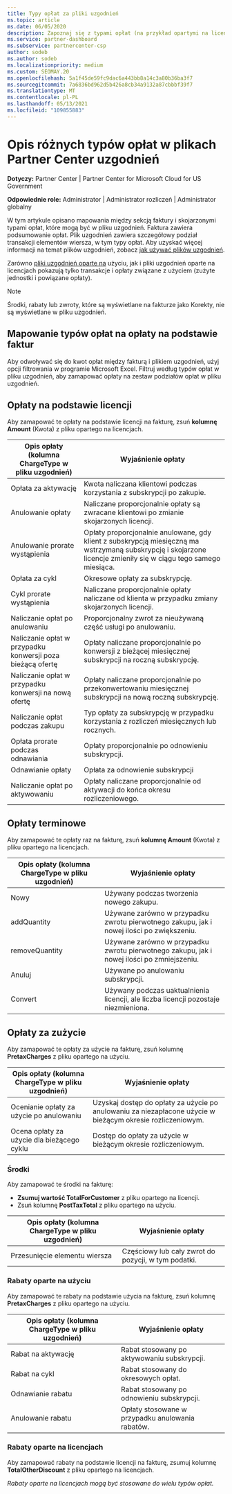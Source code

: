 ```yaml
---
title: Typy opłat za pliki uzgodnień
ms.topic: article
ms.date: 06/05/2020
description: Zapoznaj się z typami opłat (na przykład opartymi na licencjach, opartymi na użyciu i jednym czasem), kredytami i rabatami w Partner Center uzgadniania.
ms.service: partner-dashboard
ms.subservice: partnercenter-csp
author: sodeb
ms.author: sodeb
ms.localizationpriority: medium
ms.custom: SEOMAY.20
ms.openlocfilehash: 5a1f45de59fc9dac6a443bb8a14c3a80b36ba3f7
ms.sourcegitcommit: 7a6836bd962d5b426a8cb34a9132a87cbbbf39f7
ms.translationtype: MT
ms.contentlocale: pl-PL
ms.lasthandoff: 05/13/2021
ms.locfileid: "109855883"
---
```

# <a name="understand-the-different-charge-types-in-partner-center-reconciliation-files"></a>Opis różnych typów opłat w plikach Partner Center uzgodnień

**Dotyczy:** Partner Center | Partner Center for Microsoft Cloud for US Government

**Odpowiednie role:** Administrator | Administrator rozliczeń | Administrator globalny

W tym artykule opisano mapowania między sekcją faktury i skojarzonymi typami opłat, które mogą być w pliku uzgodnień. Faktura zawiera podsumowanie opłat. Plik uzgodnień zawiera szczegółowy podział transakcji elementów wiersza, w tym typy opłat. Aby uzyskać więcej informacji na temat plików uzgodnień, zobacz [jak używać plików uzgodnień](use-the-reconciliation-files.md).

Zarówno [pliki uzgodnień oparte na](usage-based-recon-files.md) użyciu, jak i pliki uzgodnień oparte na licencjach pokazują tylko transakcje i opłaty związane z użyciem (zużyte jednostki i powiązane opłaty). [](license-based-recon-files.md)

> [!NOTE]
> Środki, rabaty lub zwroty, które są  wyświetlane na fakturze jako Korekty, nie są wyświetlane w pliku uzgodnień.

## <a name="map-charge-types-to-invoice-charges"></a>Mapowanie typów opłat na opłaty na podstawie faktur

Aby odwoływać się do kwot opłat między fakturą i plikiem uzgodnień, użyj opcji filtrowania w programie Microsoft Excel. Filtruj według typów opłat w pliku uzgodnień, aby zamapować opłaty na zestaw podziałów opłat w pliku uzgodnień.

## <a name="license-based-charges"></a>Opłaty na podstawie licencji

Aby zamapować te opłaty na podstawie licencji na fakturę, zsuń **kolumnę Amount** (Kwota) z pliku opartego na licencjach.

| Opis opłaty (kolumna ChargeType w pliku uzgodnień) | Wyjaśnienie opłaty |
| ------------------------------------------------------------- | ------------------ |
| Opłata za aktywację | Kwota naliczana klientowi podczas korzystania z subskrypcji po zakupie. |
| Anulowanie opłaty | Naliczane proporcjonalnie opłaty są zwracane klientowi po zmianie skojarzonych licencji. |
| Anulowanie prorate wystąpienia | Opłaty proporcjonalnie anulowane, gdy klient z subskrypcją miesięczną ma wstrzymaną subskrypcję i skojarzone licencje zmieniły się w ciągu tego samego miesiąca. |
| Opłata za cykl | Okresowe opłaty za subskrypcję. |
| Cykl prorate wystąpienia | Naliczane proporcjonalnie opłaty naliczane od klienta w przypadku zmiany skojarzonych licencji. |
| Naliczanie opłat po anulowaniu | Proporcjonalny zwrot za nieużywaną część usługi po anulowaniu. |
| Naliczanie opłat w przypadku konwersji poza bieżącą ofertę | Opłaty naliczane proporcjonalnie po konwersji z bieżącej miesięcznej subskrypcji na roczną subskrypcję. |
| Naliczanie opłat w przypadku konwersji na nową ofertę | Opłaty naliczane proporcjonalnie po przekonwertowaniu miesięcznej subskrypcji na nową roczną subskrypcję. |
| Naliczanie opłat podczas zakupu | Typ opłaty za subskrypcję w przypadku korzystania z rozliczeń miesięcznych lub rocznych. |
| Opłata prorate podczas odnawiania | Opłaty proporcjonalnie po odnowieniu subskrypcji. |
| Odnawianie opłaty | Opłata za odnowienie subskrypcji |
| Naliczanie opłat po aktywowaniu | Opłaty naliczane proporcjonalnie od aktywacji do końca okresu rozliczeniowego. |

## <a name="one-time-charges"></a>Opłaty terminowe

Aby zamapować te opłaty raz na fakturę, zsuń **kolumnę Amount** (Kwota) z pliku opartego na licencjach.

| Opis opłaty (kolumna ChargeType w pliku uzgodnień) | Wyjaśnienie opłaty |
| ------------------------------------------------------------- | ------------------ |
| Nowy | Używany podczas tworzenia nowego zakupu. |
| addQuantity | Używane zarówno w przypadku zwrotu pierwotnego zakupu, jak i nowej ilości po zwiększeniu. |
| removeQuantity | Używane zarówno w przypadku zwrotu pierwotnego zakupu, jak i nowej ilości po zmniejszeniu. |
| Anuluj | Używane po anulowaniu subskrypcji. |
| Convert | Używany podczas uaktualnienia licencji, ale liczba licencji pozostaje niezmieniona. |

## <a name="usage-charges"></a>Opłaty za zużycie

Aby zamapować te opłaty za użycie na fakturę, zsuń kolumnę **PretaxCharges** z pliku opartego na użyciu.

| Opis opłaty (kolumna ChargeType w pliku uzgodnień) | Wyjaśnienie opłaty |
| ------------------------------------------------------------- | ------------------ |
| Ocenianie opłaty za użycie po anulowaniu | Uzyskaj dostęp do opłaty za użycie po anulowaniu za niezapłacone użycie w bieżącym okresie rozliczeniowym. |
| Ocena opłaty za użycie dla bieżącego cyklu | Dostęp do opłaty za użycie w bieżącym okresie rozliczeniowym. |

### <a name="credits"></a>Środki

Aby zamapować te środki na fakturę:

- **Zsumuj wartość TotalForCustomer** z pliku opartego na licencji.
- Zsuń kolumnę **PostTaxTotal** z pliku opartego na użyciu.

| Opis opłaty (kolumna ChargeType w pliku uzgodnień) | Wyjaśnienie opłaty |
| ------------------------------------------------------------- | ------------------ |
| Przesunięcie elementu wiersza | Częściowy lub cały zwrot do pozycji, w tym podatki. |

### <a name="usage-based-discounts"></a>Rabaty oparte na użyciu

Aby zamapować te rabaty na podstawie użycia na fakturę, zsuń kolumnę **PretaxCharges** z pliku opartego na użyciu.

| Opis opłaty (kolumna ChargeType w pliku uzgodnień) | Wyjaśnienie opłaty |
| ------------------------------------------------------------- | ------------------ |
| Rabat na aktywację | Rabat stosowany po aktywowaniu subskrypcji. |
| Rabat na cykl | Rabat stosowany do okresowych opłat. |
| Odnawianie rabatu | Rabat stosowany po odnowieniu subskrypcji. |
| Anulowanie rabatu | Opłaty stosowane w przypadku anulowania rabatów. |

### <a name="license-based-discounts"></a>Rabaty oparte na licencjach

Aby zamapować rabaty na podstawie licencji na fakturę, zsumuj kolumnę **TotalOtherDiscount** z pliku opartego na licencjach.

*Rabaty oparte na licencjach mogą być stosowane do wielu typów opłat.*
